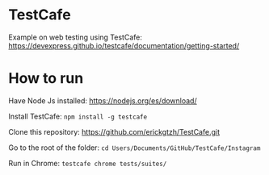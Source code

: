 # TestCafe
 Example on web testing using TestCafe: https://devexpress.github.io/testcafe/documentation/getting-started/

# How to run
 Have Node Js installed: https://nodejs.org/es/download/
 
 Install TestCafe:
 `npm install -g testcafe`

 Clone this repository: https://github.com/erickgtzh/TestCafe.git
 
 Go to the root of the folder: `cd Users/Documents/GitHub/TestCafe/Instagram`
 
 Run in Chrome: `testcafe chrome tests/suites/`
